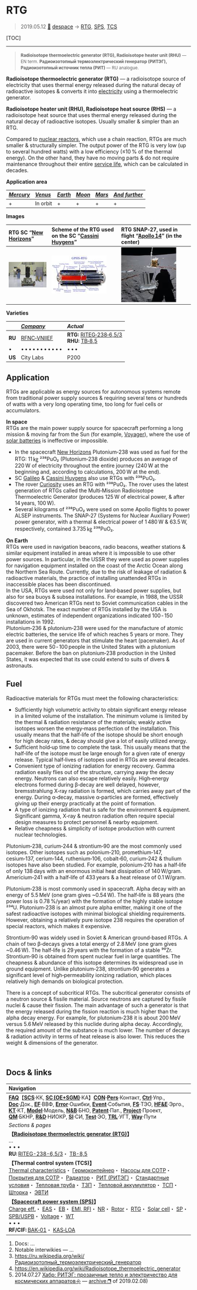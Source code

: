 # RTG
> 2019.05.12 [🚀](../index/index.md) [despace](index.md) → [RTG](rtg.md), [SPS](sps.md), [TCS](tcs.md)

[TOC]

---

> <small>**Radioisotope thermoelectric generator (RTG), Radioisotope heater unit (RHU)** — EN term. **Радиоизотопный термоэлектрический генератор (РИТЭГ), Радиоизотопный источник тепла (РИТ)** — RU analogue.</small>

**Radioisotope thermoelectric generator (RTG)** — a radioisotope source of electricity that uses thermal energy released during the natural decay of radioactive isotopes & converts it into [electricity](sps.md) using a thermoelectric generator.

**Radioisotope heater unit (RHU), Radioisotope heat source (RHS)** — a radioisotope heat source that uses thermal energy released during the natural decay of radioactive isotopes. Usually smaller & simpler than an RTG.

Compared to [nuclear reactors](nr.md), which use a chain reaction, RTGs are much smaller & structurally simpler. The output power of the RTG is very low (up to several hundred watts) with a low efficiency (≤10 % of the thermal energy). On the other hand, they have no moving parts & do not require maintenance throughout their entire [service life](lifetime.md), which can be calculated in decades.

**Application area**

|*[Mercury](mercury.md)*|*[Venus](venus.md)*|*[Earth](earth.md)*|*[Moon](moon.md)*|*[Mars]( mars.md)*|*[And further](index.md)*|
|:--|:--|:--|:--|:--|:--|
|+|In orbit|+|+|+|+|

**Images**

|RTG SC “[New Horizons](new_horizons.md)”| Scheme of the RTG used on the SC “[Cassini Huygens](cassini_huygens.md)”|RTG SNAP‑27, used in flight “[Apollo 14](apollo_14.md)” (in the center)|
|:--|:--|:--|
|[![](f/rtg/rtg_new_horizons_rtg_in_phsf_thumb.jpg)](f/rtg/rtg_new_horizons_rtg_in_phsf.jpg)|[![](f/rtg/rtg_cutdrawing_of_an_gphs-rtg_thumb.jpg)](f/rtg/rtg_cutdrawing_of_an_gphs-rtg.jpg)|[![](f/rtg/rtg_alsep_apollo_14_rtg_thumb.jpg)](f/rtg/rtg_alsep_apollo_14_rtg.jpg)|

**Varieties**

| |*[Company](contact.md)*|*Actual*|
|:--|:--|:--|
|**RU**|[RFNC‑VNIIEF](zz_vniief.md)|**RTG:** [RITEG‑238‑6,5/3](rtg_238_6_5_3.md)<br> **RHU:** [TB‑8,5](tb_8_5.md)|
|•|• • • • • • • • • • •|• • •|
|**US**|City Labs|P200|



## Application
RTGs are applicable as energy sources for autonomous systems remote from traditional power supply sources & requiring several tens or hundreds of watts with a very long operating time, too long for fuel cells or accumulators.


**In space**  
RTGs are the main power supply source for spacecraft performing a long mission & moving far from the Sun (for example, [Voyager](voyager.md)), where the use of [solar batteries](sp.md) is ineffective or impossible.

   - In the spacecraft [New Horizons](new_horizons.md) Plutonium‑238 was used as fuel for the RTG: 11 ㎏ ²³⁸PuO₂ (Plutonium‑238 dioxide) produces an average of 220 W of electricity throughout the entire journey (240 W at the beginning and, according to calculations, 200 W at the end).
   - SC [Galileo](galileo.md) & [Cassini Huygens](cassini_huygens.md) also use RTGs with ²³⁸PuO₂.
   - The rover [Curiosity](msl.md) uses an RTG with ²³⁸PuO₂. The rover uses the latest generation of RTGs called the Multi‑Mission Radioisotope Thermoelectric Generator (produces 125 W of electrical power, & after 14 years, 100 W).
   - Several kilograms of ²³⁸PuO₂ were used on some Apollo flights to power ALSEP instruments. The SNAP‑27 (Systems for Nuclear Auxiliary Power) power generator, with a thermal & electrical power of 1 480 W & 63.5 W, respectively, contained 3.735 ㎏ ²³⁸PuO₂.


**On Earth**  
RTGs were used in navigation beacons, radio beacons, weather stations & similar equipment installed in areas where it is impossible to use other power sources. In particular, in the USSR they were used as power supplies for navigation equipment installed on the coast of the Arctic Ocean along the Northern Sea Route. Currently, due to the risk of leakage of radiation & radioactive materials, the practice of installing unattended RTGs in inaccessible places has been discontinued.  
In the USA, RTGs were used not only for land‑based power supplies, but also for sea buoys & subsea installations. For example, in 1988, the USSR discovered two American RTGs next to Soviet communication cables in the Sea of ​​Okhotsk. The exact number of RTGs installed by the USA is unknown, estimates of independent organizations indicated 100 ‑ 150 installations in 1992.  
Plutonium‑236 & plutonium‑238 were used for the manufacture of atomic electric batteries, the service life of which reaches 5 years or more. They are used in current generators that stimulate the heart (pacemaker). As of 2003, there were 50 ‑ 100 people in the United States with a plutonium pacemaker. Before the ban on plutonium‑238 production in the United States, it was expected that its use could extend to suits of divers & astronauts.



## Fuel
Radioactive materials for RTGs must meet the following characteristics:

   - Sufficiently high volumetric activity to obtain significant energy release in a limited volume of the installation. The minimum volume is limited by the thermal & radiation resistance of the materials; weakly active isotopes worsen the energy‑mass perfection of the installation. This usually means that the half‑life of the isotope should be short enough for high decay rates, & decay should give a lot of easily utilized energy.
   - Sufficient hold‑up time to complete the task. This usually means that the half‑life of the isotope must be large enough for a given rate of energy release. Typical half‑lives of isotopes used in RTGs are several decades.
   - Convenient type of ionizing radiation for energy recovery. Gamma radiation easily flies out of the structure, carrying away the decay energy. Neutrons can also escape relatively easily. High‑energy electrons formed during β‑decay are well delayed, however, bremsstrahlung X‑ray radiation is formed, which carries away part of the energy. During α‑decay, massive α‑particles are formed, effectively giving up their energy practically at the point of formation.
   - A type of ionizing radiation that is safe for the environment & equipment. Significant gamma, X‑ray & neutron radiation often require special design measures to protect personnel & nearby equipment.
   - Relative cheapness & simplicity of isotope production with current nuclear technologies.

Plutonium‑238, curium‑244 & strontium‑90 are the most commonly used isotopes. Other isotopes such as polonium‑210, promethium‑147, cesium‑137, cerium‑144, ruthenium‑106, cobalt‑60, curium‑242 & thulium isotopes have also been studied. For example, polonium‑210 has a half‑life of only 138 days with an enormous initial heat dissipation of 140 W/gram. Americium‑241 with a half‑life of 433 years & a heat release of 0.1 W/gram.

Plutonium‑238 is most commonly used in spacecraft. Alpha decay with an energy of 5.5 MeV (one gram gives ~0.54 W). The half‑life is 88 years (the power loss is 0.78 %/year) with the formation of the highly stable isotope ²³⁴U. Plutonium‑238 is an almost pure alpha emitter, making it one of the safest radioactive isotopes with minimal biological shielding requirements. However, obtaining a relatively pure isotope 238 requires the operation of special reactors, which makes it expensive.

Strontium‑90 was widely used in Soviet & American ground‑based RTGs. A chain of two β‑decays gives a total energy of 2.8 MeV (one gram gives ~0.46 W). The half‑life is 29 years with the formation of a stable ⁹⁰Zr. Strontium‑90 is obtained from spent nuclear fuel in large quantities. The cheapness & abundance of this isotope determines its widespread use in ground equipment. Unlike plutonium‑238, strontium‑90 generates a significant level of high‑permeability ionizing radiation, which places relatively high demands on biological protection.

There is a concept of subcritical RTGs. The subcritical generator consists of a neutron source & fissile material. Source neutrons are captured by fissile nuclei & cause their fission. The main advantage of such a generator is that the energy released during the fission reaction is much higher than the alpha decay energy. For example, for plutonium‑238 it is about 200 MeV versus 5.6 MeV released by this nuclide during alpha decay. Accordingly, the required amount of the substance is much lower. The number of decays & radiation activity in terms of heat release is also lower. This reduces the weight & dimensions of the generator.



<p style="page-break-after:always"> </p>

## Docs & links
|Navigation|
|:--|
|**[FAQ](faq.md)**【**[SCS](scs.md)**·КК, **[SC (OE+SGM)](sc.md)**·КА】**[CON](contact.md)·[Pers](person.md)**·Контакт, **[Ctrl](control.md)**·Упр., **[Doc](doc.md)**·Док., **[EF](ef.md)**·ВВФ, **[Error](error.md)**·Ошибки, **[Event](event.md)**·События, **[FS](fs.md)**·ТЭО, **[HF&E](hfe.md)**·Эрго., **[KT](kt.md)**·КТ, **[Model](model.md)**·Модель, **[N&B](nnb.md)**·БНО, **[Patent](патент.md)**·Пат., **[Project](project.md)**·Проект, **[QM](qm.md)**·БКНР, **[R&D](rnd.md)**·НИОКР, **[SI](si.md)**·СИ, **[Test](test.md)**·ЭО, **[TRL](trl.md)**·УГТ, **[Way](way.md)**·Пути|
|*Sections & pages*|
|**【[Radioisotope thermoelectric generator (RTG)](rtg.md)】**<br> … <br>• • •<br> **RU:** [RITEG-238-6,5/3](rtg_238_6_5_3.md)・ [TB-8,5](tb_8_5.md)|
|**【Thermal control system (TCS)】**<br> [Thermal characteristics](thermal_chars.md)・ [Гермоконтейнер](гермоконтейнер.md)・ [Насосы для СОТР](сотр_насос.md)・ [Покрытия для СОТР](сотр_покрытия.md)・ [Радиатор](радиатор.md)・ [РИТ (РИТЭГ)](rtg.md)・ [Стандартные условия](sctp.md)・ [Тепловая труба](hp.md)・ [ТЗП](hs.md)・ [Тепловой аккумулятор](heat_bank.md)・ [ТСП](tsp.md)・ [Шторка](thermal_curtain.md)・ [ЭВТИ](mli.md)|
|**【[Spacecraft power system (SPS)](sps.md)】**<br> [Charge eff.](charge_eff.md)・ [EAS](eas.md)・ [EB](eb.md)・ [EMI, RFI](emi.md)・ [NR](nr.md)・ [Rotor](rotor.md)・ [RTG](rtg.md)・ [Solar cell](sp.md)・ [SP](sp.md)・ [SPB/USPB](suspb.md)・ [Voltage](voltage.md)・ [WT](wt.md)<br>• • •<br> **RF/CIF:** [BAK‑01](bak_01.md)・ [KAS‑LOA](kas_loa.md)|

   1. Docs: …
   1. Notable interwikies — …
   1. <https://ru.wikipedia.org/wiki/Радиоизотопный_термоэлектрический_генератор>
   1. <https://en.wikipedia.org/wiki/Radioisotope_thermoelectric_generator>
   1. 2014.07.27 [Хабр: РИТЭГ: прозаичные тепло и электричество для космических аппаратов ⎆](https://habr.com/ru/post/231197/) — [archive ❐](f/archive/20140727_1.pdf) of 2019.02.08)
